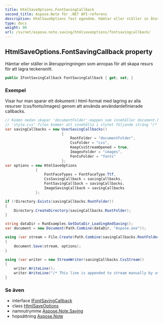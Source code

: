 ```yaml
---
title: HtmlSaveOptions.FontSavingCallback
second_title: Aspose.Note för .NET API-referens
description: HtmlSaveOptions fast egendom. Hämtar eller ställer in återuppringningen som anropas för att skapa resurs för att lagra teckensnitt.
type: docs
weight: 90
url: /sv/net/aspose.note.saving/htmlsaveoptions/fontsavingcallback/
---
```

## HtmlSaveOptions.FontSavingCallback property

Hämtar eller ställer in återuppringningen som anropas för att skapa resurs för att lagra teckensnitt.

```csharp
public IFontSavingCallback FontSavingCallback { get; set; }
```

### Exempel

Visar hur man sparar ett dokument i html-format med lagring av alla resurser (css/fonts/images) genom att använda användardefinierade callbacks.

```csharp
// Koden nedan skapar 'documentFolder'-mappen som innehåller document.html, 'css'-mappen med 'style.css'-filen, 'images'-mappen med bilder och 'fonts'-mappen med typsnitt.
// 'style.css'-filen kommer att innehålla i slutet följande sträng "/* Denna rad har lagts till för att streama manuellt av användaren */"
var savingCallbacks = new UserSavingCallbacks()
                          {
                              RootFolder = "documentFolder",
                              CssFolder = "css",
                              KeepCssStreamOpened = true,
                              ImagesFolder = "images",
                              FontsFolder = "fonts"
                          };
var options = new HtmlSaveOptions
              {
                  FontFaceTypes = FontFaceType.Ttf,
                  CssSavingCallback = savingCallbacks,
                  FontSavingCallback = savingCallbacks,
                  ImageSavingCallback = savingCallbacks
              };

if (!Directory.Exists(savingCallbacks.RootFolder))
{
    Directory.CreateDirectory(savingCallbacks.RootFolder);
}

string dataDir = RunExamples.GetDataDir_LoadingAndSaving();
var document = new Document(Path.Combine(dataDir, "Aspose.one"));

using (var stream = File.Create(Path.Combine(savingCallbacks.RootFolder, "document.html")))
{
    document.Save(stream, options);
}

using (var writer = new StreamWriter(savingCallbacks.CssStream))
{
    writer.WriteLine();
    writer.WriteLine("/* This line is appended to stream manually by user */");
}
```

### Se även

* interface [IFontSavingCallback](../../../aspose.note.saving.html/ifontsavingcallback/)
* class [HtmlSaveOptions](../)
* namnutrymme [Aspose.Note.Saving](../../htmlsaveoptions/)
* hopsättning [Aspose.Note](../../../)


